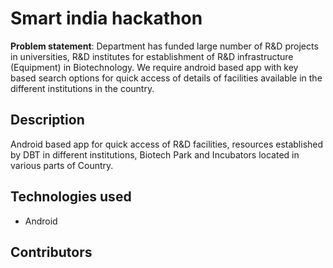 # Smart india hackathon

**Problem statement**: Department has funded large number of R&D projects in universities, R&D institutes for establishment of R&D infrastructure (Equipment) in Biotechnology.  We require android based app with key based search options for quick access of details of facilities available in the different institutions in the country.

## Description

Android based app for quick access of R&D facilities, resources established by DBT in different institutions, Biotech Park and Incubators located in various parts of Country.

## Technologies used

* Android

## Contributors